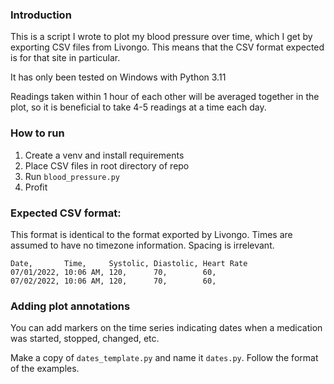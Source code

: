 ### Introduction

This is a script I wrote to plot my blood pressure over time, which I get by exporting CSV files from Livongo.
This means that the CSV format expected is for that site in particular.

It has only been tested on Windows with Python 3.11

Readings taken within 1 hour of each other will be averaged together in the plot, so it is beneficial to take 4-5
readings at a time each day.

### How to run
1. Create a venv and install requirements
2. Place CSV files in root directory of repo
3. Run `blood_pressure.py`
4. Profit


### Expected CSV format:

This format is identical to the format exported by Livongo.
Times are assumed to have no timezone information.
Spacing is irrelevant.
```
Date,       Time,     Systolic, Diastolic, Heart Rate
07/01/2022, 10:06 AM, 120,      70,        60,
07/02/2022, 10:06 AM, 120,      70,        60,
```

### Adding plot annotations
You can add markers on the time series indicating dates when a medication was started, stopped, changed, etc.

Make a copy of `dates_template.py` and name it `dates.py`. Follow the format of the examples.
